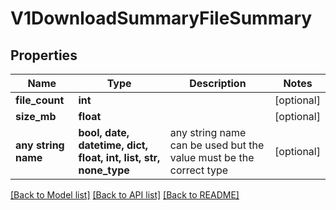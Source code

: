 # V1DownloadSummaryFileSummary


## Properties
Name | Type | Description | Notes
------------ | ------------- | ------------- | -------------
**file_count** | **int** |  | [optional] 
**size_mb** | **float** |  | [optional] 
**any string name** | **bool, date, datetime, dict, float, int, list, str, none_type** | any string name can be used but the value must be the correct type | [optional]

[[Back to Model list]](../README.md#documentation-for-models) [[Back to API list]](../README.md#documentation-for-api-endpoints) [[Back to README]](../README.md)


